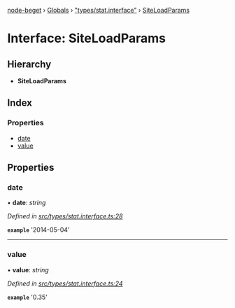 [node-beget](../README.md) › [Globals](../globals.md) › ["types/stat.interface"](../modules/_types_stat_interface_.md) › [SiteLoadParams](_types_stat_interface_.siteloadparams.md)

# Interface: SiteLoadParams

## Hierarchy

* **SiteLoadParams**

## Index

### Properties

* [date](_types_stat_interface_.siteloadparams.md#date)
* [value](_types_stat_interface_.siteloadparams.md#value)

## Properties

###  date

• **date**: *string*

*Defined in [src/types/stat.interface.ts:28](https://github.com/olehcambel/node-beget/blob/530258f/src/types/stat.interface.ts#L28)*

**`example`** '2014-05-04'

___

###  value

• **value**: *string*

*Defined in [src/types/stat.interface.ts:24](https://github.com/olehcambel/node-beget/blob/530258f/src/types/stat.interface.ts#L24)*

**`example`** '0.35'
